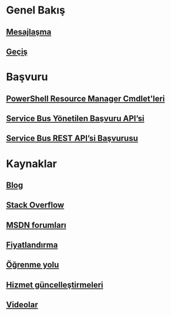 # Genel Bakış
## [Mesajlaşma](/azure/service-bus-messaging)
## [Geçiş](/azure/service-bus-relay)
# Başvuru
## [PowerShell Resource Manager Cmdlet'leri](/powershell/resourcemanager)
## [Service Bus Yönetilen Başvuru API’si](/dotnet/api/) 
## [Service Bus REST API’si Başvurusu](/rest/api/servicebus) 
# Kaynaklar
## [Blog](https://blogs.msdn.microsoft.com/servicebus/)
## [Stack Overflow](http://stackoverflow.com/questions/tagged/servicebus)
## [MSDN forumları](https://social.msdn.microsoft.com/forums/en-US/home?forum=servbus)
## [Fiyatlandırma](https://azure.microsoft.com/pricing/details/service-bus/)
## [Öğrenme yolu](https://azure.microsoft.com/documentation/learning-paths/service-bus/)
## [Hizmet güncelleştirmeleri](https://azure.microsoft.com/updates/?product=service-bus)
## [Videolar](https://azure.microsoft.com/documentation/videos/index/?services=service-bus)


<!--HONumber=Feb17_HO2-->


